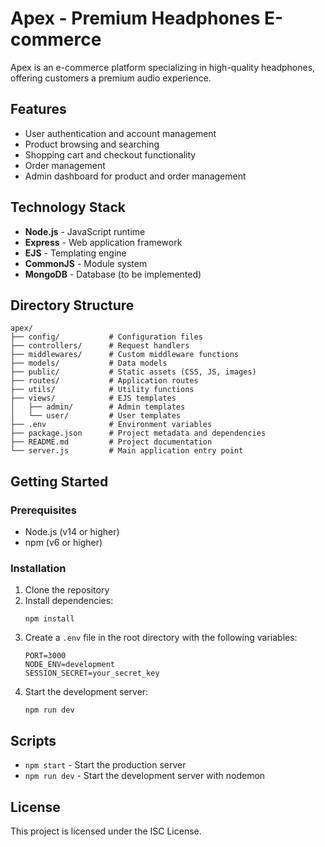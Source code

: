 # Apex - Premium Headphones E-commerce

Apex is an e-commerce platform specializing in high-quality headphones, offering customers a premium audio experience.

## Features

- User authentication and account management
- Product browsing and searching
- Shopping cart and checkout functionality
- Order management
- Admin dashboard for product and order management

## Technology Stack

- **Node.js** - JavaScript runtime
- **Express** - Web application framework
- **EJS** - Templating engine
- **CommonJS** - Module system
- **MongoDB** - Database (to be implemented)

## Directory Structure

```
apex/
├── config/           # Configuration files
├── controllers/      # Request handlers
├── middlewares/      # Custom middleware functions
├── models/           # Data models
├── public/           # Static assets (CSS, JS, images)
├── routes/           # Application routes
├── utils/            # Utility functions
├── views/            # EJS templates
│   ├── admin/        # Admin templates
│   └── user/         # User templates
├── .env              # Environment variables
├── package.json      # Project metadata and dependencies
├── README.md         # Project documentation
└── server.js         # Main application entry point
```

## Getting Started

### Prerequisites

- Node.js (v14 or higher)
- npm (v6 or higher)

### Installation

1. Clone the repository
2. Install dependencies:
   ```
   npm install
   ```
3. Create a `.env` file in the root directory with the following variables:
   ```
   PORT=3000
   NODE_ENV=development
   SESSION_SECRET=your_secret_key
   ```
4. Start the development server:
   ```
   npm run dev
   ```

## Scripts

- `npm start` - Start the production server
- `npm run dev` - Start the development server with nodemon

## License

This project is licensed under the ISC License.
